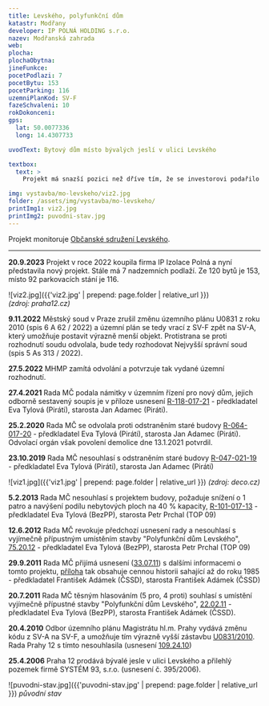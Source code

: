 ```yaml
---
title: Levského, polyfunkční dům
katastr: Modřany
developer: IP POLNÁ HOLDING s.r.o.
nazev: Modřanská zahrada
web: 
plocha:
plochaObytna:
jineFunkce:
pocetPodlazi: 7
pocetBytu: 153
pocetParking: 116
uzemniPlanKod: SV-F
fazeSchvaleni: 10
rokDokonceni: 
gps:
  lat: 50.0077336
  long: 14.4307733

uvodText: Bytový dům místo bývalých jeslí v ulici Levského

textbox:
  text: >
    Projekt má snazší pozici než dříve tím, že se investorovi podařilo protlačit změnů kódu územního plánu a následně se rozvolnila i definice kódu SV. Přesto s tímto zahuštěním sídliště nesouhlasíme. Původní nízká budova byla realizována jako prvek občanské vybavenosti. Stavba způsobí ještě větší komplikace v dopravě a zatíží sousední mateřskou školu.

img: vystavba/mo-levskeho/viz2.jpg
folder: /assets/img/vystavba/mo-levskeho/
printImg1: viz2.jpg
printImg2: puvodni-stav.jpg
---
```


Projekt monitoruje [Občanské sdružení Levského](https://www.sites.google.com/site/oslevskeho/).

- - -

**20.9.2023** Projekt v roce 2022 koupila firma IP Izolace Polná a nyní představila nový projekt. Stále má 7 nadzemních podlaží. Ze 120 bytů je 153, místo 92 parkovacích stání je 116.

![viz2.jpg]({{'viz2.jpg' | prepend: page.folder | relative_url }})
<br>_(zdroj: praha12.cz)_

**9.11.2022** Městský soud v Praze zrušil změnu územního plánu U0831 z roku 2010 (spis 6 A 62 / 2022) a územní plán se tedy vrací z SV-F zpět na SV-A, který umožňuje postavit výrazně menší objekt. Protistrana se proti rozhodnutí soudu odvolala, bude tedy rozhodovat Nejvyšší správní soud (spis 5 As 313 / 2022).

**27.5.2022** MHMP zamítá odvolání a potvrzuje tak vydané územní rozhodnutí. 

**27.4.2021** Rada MČ podala námitky v územním řízení pro nový dům, jejich odborně sestavený soupis je v příloze usnesení  [R-118-017-21](https://www.praha12.cz/assets/File.ashx?id_org=80112&id_dokumenty=83047) - předkladatel Eva Tylová (Piráti), starosta Jan Adamec (Piráti).

**25.2.2020** Rada MČ se odvolala proti odstraněním staré budovy [R-064-017-20](https://www.praha12.cz/assets/File.ashx?id_org=80112&id_dokumenty=75340) - předkladatel Eva Tylová (Piráti), starosta Jan Adamec (Piráti). Odvolací orgán však povolení demolice dne 13.1.2021 potvrdil.

**23.10.2019** Rada MČ nesouhlasí s odstraněním staré budovy [R-047-021-19](https://www.praha12.cz/assets/File.ashx?id_org=80112&id_dokumenty=72918) - předkladatel Eva Tylová (Piráti), starosta Jan Adamec (Piráti)

![viz1.jpg]({{'viz1.jpg' | prepend: page.folder | relative_url }})
_(zdroj: deco.cz)_

**5.2.2013** Rada MČ nesouhlasí s projektem budovy, požaduje snížení o 1 patro a navýšení podílu nebytových ploch na 40 % kapacity,  [R-101-017-13](https://www.praha12.cz/assets/File.ashx?id_org=80112&id_dokumenty=27193) - předkladatel Eva Tylová (BezPP), starosta Petr Prchal (TOP 09)

**12.6.2012** Rada MČ revokuje předchozí usnesení rady a nesouhlasí s vyjímečně přípustným umístěním stavby "Polyfunkční dům Levského",  [75.20.12](https://www.praha12.cz/assets/File.ashx?id_org=80112&id_dokumenty=23288) - předkladatel Eva Tylová (BezPP), starosta Petr Prchal (TOP 09)

**29.9.2011** Rada MČ přijímá usnesení ([33.07.11](https://www.praha12.cz/VismoOnline_ActionScripts/File.aspx?id_org=80112&id_dokumenty=18125)) s dalšími informacemi o tomto projektu, [příloha](https://www.praha12.cz/VismoOnline_ActionScripts/File.aspx?id_org=80112&id_dokumenty=18124) tak obsahuje cennou historii sahající až do roku 1985 - předkladatel František Adámek (ČSSD), starosta František Adámek (ČSSD)

**20.7.2011** Rada MČ těsným hlasováním (5 pro, 4 proti) souhlasí s umístění vyjímečně přípustné stavby "Polyfunkční dům Levského",  [22.02.11](https://www.praha12.cz/VismoOnline_ActionScripts/File.aspx?id_org=80112&id_dokumenty=23331&n=22%2D02%2D11%2Dusneseni%2Dpdf) - předkladatel Eva Tylová (BezPP), starosta František Adámek (ČSSD).

**20.4.2010** Odbor územního plánu Magistrátu hl.m. Prahy vydává změnu kódu z SV-A na SV-F, a umožňuje tím výrazně vyšší zástavbu  [U0831/2010](https://app.iprpraha.cz/napp/zmeny/?cislotxt=U0831&featureexist=1&action=view&presenter=Articlezmenyupravy). Rada Prahy 12 s tímto nesouhlasila (usnesení [109.24.10](https://www.praha12.cz/VismoOnline_ActionScripts/File.aspx?id_org=80112&id_dokumenty=5809))

**25.4.2006** Praha 12 prodává bývalé jesle v ulici Levského a přilehlý pozemek firmě SYSTÉM 93, s.r.o. (usnesení č. 395/2006).

![puvodni-stav.jpg]({{'puvodni-stav.jpg' | prepend: page.folder | relative_url }})
_původní stav_
